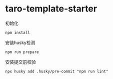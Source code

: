 # taro-template-starter



初始化
```
npm install
```

安装husky检测
```
npm run prepare
```

安装提交前校验
```
npx husky add .husky/pre-commit "npm run lint"
```

